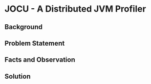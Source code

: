 # JOCU - A Distributed JVM Profiler

## Background

## Problem Statement

## Facts and Observation

## Solution